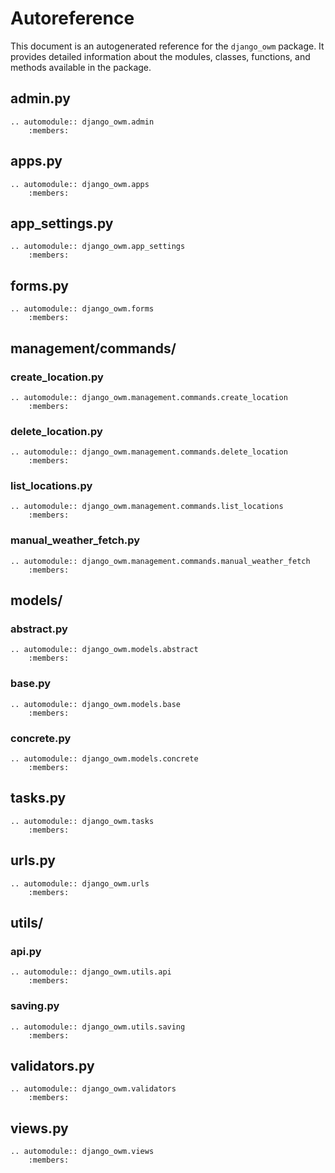 # Autoreference

This document is an autogenerated reference for the `django_owm` package. It provides detailed information about the modules, classes, functions, and methods available in the package.

## admin.py

```{eval-rst}
.. automodule:: django_owm.admin
    :members:
```

## apps.py

```{eval-rst}
.. automodule:: django_owm.apps
    :members:
```

## app_settings.py

```{eval-rst}
.. automodule:: django_owm.app_settings
    :members:
```

## forms.py

```{eval-rst}
.. automodule:: django_owm.forms
    :members:
```

## management/commands/

### create_location.py

```{eval-rst}
.. automodule:: django_owm.management.commands.create_location
    :members:
```

### delete_location.py

```{eval-rst}
.. automodule:: django_owm.management.commands.delete_location
    :members:
```

### list_locations.py

```{eval-rst}
.. automodule:: django_owm.management.commands.list_locations
    :members:
```

### manual_weather_fetch.py

```{eval-rst}
.. automodule:: django_owm.management.commands.manual_weather_fetch
    :members:
```

## models/

### abstract.py

```{eval-rst}
.. automodule:: django_owm.models.abstract
    :members:
```

### base.py

```{eval-rst}
.. automodule:: django_owm.models.base
    :members:
```

### concrete.py

```{eval-rst}
.. automodule:: django_owm.models.concrete
    :members:
```

## tasks.py

```{eval-rst}
.. automodule:: django_owm.tasks
    :members:
```

## urls.py

```{eval-rst}
.. automodule:: django_owm.urls
    :members:
```

## utils/

### api.py

```{eval-rst}
.. automodule:: django_owm.utils.api
    :members:
```

### saving.py

```{eval-rst}
.. automodule:: django_owm.utils.saving
    :members:
```

## validators.py

```{eval-rst}
.. automodule:: django_owm.validators
    :members:
```

## views.py

```{eval-rst}
.. automodule:: django_owm.views
    :members:
```
